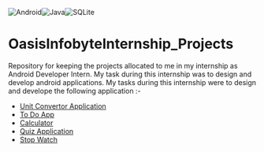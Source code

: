 ![Android](https://img.shields.io/badge/Android-3DDC84?style=for-the-badge&logo=android&logoColor=white)![Java](https://img.shields.io/badge/java-%23ED8B00.svg?style=for-the-badge&logo=openjdk&logoColor=white)![SQLite](https://img.shields.io/badge/sqlite-%2307405e.svg?style=for-the-badge&logo=sqlite&logoColor=white)

# OasisInfobyteInternship_Projects
Repository for keeping the projects allocated to me in my internship as Android Developer Intern. My task during this internship was to design and develop android applications. My tasks during this internship were to design and develope the following application :-

- [Unit Convertor Application](https://github.com/PIYUSH-MISHRA-00/OasisInfobyteInternship_Projects/tree/main/Unit%20Convertor%20Application)
- [To Do App](https://github.com/PIYUSH-MISHRA-00/OasisInfobyteInternship_Projects/tree/main/To%20Do%20App)
- [Calculator](https://github.com/PIYUSH-MISHRA-00/OasisInfobyteInternship_Projects/tree/main/Calculator)
- [Quiz Application](https://github.com/PIYUSH-MISHRA-00/OasisInfobyteInternship_Projects/tree/main/Quiz%20Application)
- [Stop Watch](https://github.com/PIYUSH-MISHRA-00/OasisInfobyteInternship_Projects/tree/main/Stop%20Watch)

